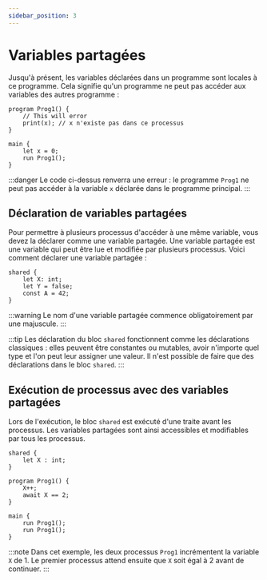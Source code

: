 ```yaml
---
sidebar_position: 3
---
```



# Variables partagées

Jusqu'à présent, les variables déclarées dans un programme sont locales à ce programme. Cela signifie qu'un programme ne peut pas accéder aux variables des autres programme :

```althread
program Prog1() {
    // This will error
    print(x); // x n'existe pas dans ce processus
}

main {
    let x = 0;
    run Prog1();
}
```
:::danger
Le code ci-dessus renverra une erreur : le programme `Prog1` ne peut pas accéder à la variable `x` déclarée dans le programme principal.
:::


## Déclaration de variables partagées

Pour permettre à plusieurs processus d'accéder à une même variable, vous devez la déclarer comme une variable partagée. Une variable partagée est une variable qui peut être lue et modifiée par plusieurs processus. Voici comment déclarer une variable partagée :

```althread
shared {
    let X: int;
    let Y = false;
    const A = 42;
}
```

:::warning
Le nom d'une variable partagée commence obligatoirement par une majuscule.
:::

:::tip
Les déclaration du bloc `shared` fonctionnent comme les déclarations classiques : elles peuvent être constantes ou mutables, avoir n'importe quel type et l'on peut leur assigner une valeur. 
Il n'est possible de faire que des déclarations dans le bloc `shared`.
:::


## Exécution de processus avec des variables partagées

Lors de l'exécution, le bloc `shared` est exécuté d'une traite avant les processus. Les variables partagées sont ainsi accessibles et modifiables par tous les processus.

```althread
shared {
    let X : int;
}

program Prog1() {
    X++;
    await X == 2;
}

main {
    run Prog1();
    run Prog1();
}
```

:::note
Dans cet exemple, les deux processus `Prog1` incrémentent la variable `X` de 1. Le premier processus attend ensuite que `X` soit égal à 2 avant de continuer.
:::